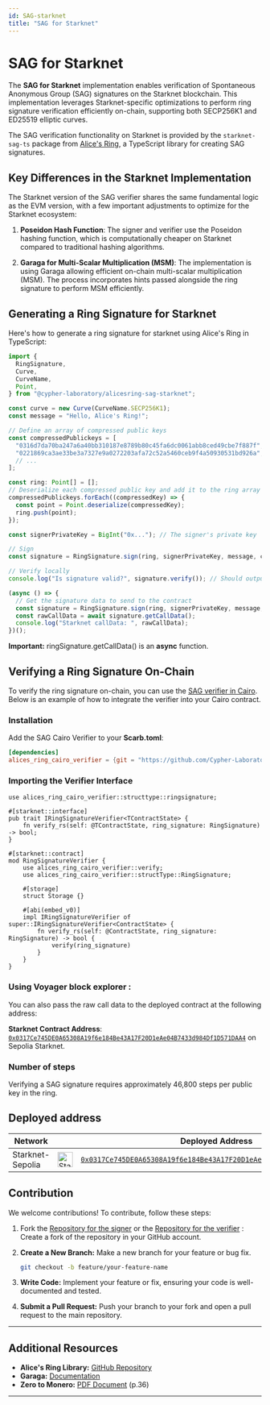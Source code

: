 ```yaml
---
id: SAG-starknet
title: "SAG for Starknet"
---
```


# SAG for Starknet

The **SAG for Starknet** implementation enables verification of Spontaneous Anonymous Group (SAG) signatures on the Starknet blockchain. This implementation leverages Starknet-specific optimizations to perform ring signature verification efficiently on-chain, supporting both SECP256K1 and ED25519 elliptic curves.

The SAG verification functionality on Starknet is provided by the `starknet-sag-ts` package from [Alice's Ring](https://github.com/Cypher-Laboratory/Alice-s-Ring-SAG-TS), a TypeScript library for creating SAG signatures.

## Key Differences in the Starknet Implementation

The Starknet version of the SAG verifier shares the same fundamental logic as the EVM version, with a few important adjustments to optimize for the Starknet ecosystem:

1. **Poseidon Hash Function**: The signer and verifier use the Poseidon hashing function, which is computationally cheaper on Starknet compared to traditional hashing algorithms.

2. **Garaga for Multi-Scalar Multiplication (MSM)**: The implementation is using Garaga allowing efficient on-chain multi-scalar multiplication (MSM). The process incorporates hints passed alongside the ring signature to perform MSM efficiently.

## Generating a Ring Signature for Starknet

Here's how to generate a ring signature for starknet using Alice's Ring in TypeScript:

```typescript
import {
  RingSignature,
  Curve,
  CurveName,
  Point,
} from "@cypher-laboratory/alicesring-sag-starknet";

const curve = new Curve(CurveName.SECP256K1);
const message = "Hello, Alice's Ring!";

// Define an array of compressed public keys
const compressedPublickeys = [
  "0316d7da70ba247a6a40bb310187e8789b80c45fa6dc0061abb8ced49cbe7f887f",
  "0221869ca3ae33be3a7327e9a0272203afa72c52a5460ceb9f4a50930531bd926a",
  // ... 
];

const ring: Point[] = [];
// Deserialize each compressed public key and add it to the ring array
compressedPublickeys.forEach((compressedKey) => {
  const point = Point.deserialize(compressedKey);
  ring.push(point);
});

const signerPrivateKey = BigInt("0x..."); // The signer's private key

// Sign
const signature = RingSignature.sign(ring, signerPrivateKey, message, curve);

// Verify locally
console.log("Is signature valid?", signature.verify()); // Should output: true

(async () => {
  // Get the signature data to send to the contract
  const signature = RingSignature.sign(ring, signerPrivateKey, message, curve);
  const rawCallData = await signature.getCallData();
  console.log("Starknet callData: ", rawCallData);
})();
```

**Important:** ringSignature.getCallData() is an **async** function.

## Verifying a Ring Signature On-Chain

To verify the ring signature on-chain, you can use the [SAG verifier in Cairo](https://github.com/Cypher-Laboratory/Alice-s-Ring-Cairo-verifier).
Below is an example of how to integrate the verifier into your Cairo contract.

### Installation

Add the SAG Cairo Verifier to your **Scarb.toml**:

```toml
[dependencies]
alices_ring_cairo_verifier = {git = "https://github.com/Cypher-Laboratory/Alice-s-Ring-Cairo-verifier.git"}
```

### Importing the Verifier Interface

```cairo
use alices_ring_cairo_verifier::structtype::ringsignature;

#[starknet::interface]
pub trait IRingSignatureVerifier<TContractState> {
    fn verify_rs(self: @TContractState, ring_signature: RingSignature) -> bool;
}

#[starknet::contract]
mod RingSignatureVerifier {
    use alices_ring_cairo_verifier::verify;
    use alices_ring_cairo_verifier::structType::RingSignature;

    #[storage]
    struct Storage {}

    #[abi(embed_v0)]
    impl IRingSignatureVerifier of super::IRingSignatureVerifier<ContractState> {
        fn verify_rs(self: @ContractState, ring_signature: RingSignature) -> bool {
            verify(ring_signature)
        }
    }
}
```

### Using Voyager block explorer :

You can also pass the raw call data to the deployed contract at the following address:

**Starknet Contract Address**: [`0x0317Ce745DE0A65308A19f6e184Be43A17F20D1eAe04B7433d984Df1D571DAA4`](https://sepolia.voyager.online/contract/0x0317Ce745DE0A65308A19f6e184Be43A17F20D1eAe04B7433d984Df1D571DAA4#readContract) on Sepolia Starknet.

### Number of steps

Verifying a SAG signature requires approximately 46,800 steps per public key in the ring.

## Deployed address

| Network          |                                                                                                        | Deployed Address                                                                                                                                                                   |
| ---------------- | ------------------------------------------------------------------------------------------------------ | ---------------------------------------------------------------------------------------------------------------------------------------------------------------------------------- |
| Starknet-Sepolia | <img src="https://cryptologos.cc/logos/starknet-token-strk-logo.png?v=035" alt="Starknet" width="30"/> | [`0x0317Ce745DE0A65308A19f6e184Be43A17F20D1eAe04B7433d984Df1D571DAA4`](https://sepolia.voyager.online/contract/0x0317Ce745DE0A65308A19f6e184Be43A17F20D1eAe04B7433d984Df1D571DAA4) |

## Contribution

We welcome contributions! To contribute, follow these steps:

1. Fork the [Repository for the signer](https://github.com/Cypher-Laboratory/Alice-s-Ring)
   or the [Repository for the verifier](https://github.com/Cypher-Laboratory/Alice-s-Ring-Cairo-verifier) : Create a fork of the repository in your GitHub account.
2. **Create a New Branch:** Make a new branch for your feature or bug fix.

   ```bash
   git checkout -b feature/your-feature-name
   ```

3. **Write Code:** Implement your feature or fix, ensuring your code is well-documented and tested.

4. **Submit a Pull Request:** Push your branch to your fork and open a pull request to the main repository.

---

## Additional Resources

- **Alice's Ring Library:** [GitHub Repository](https://github.com/Cypher-Laboratory/Alice-s-Ring)
- **Garaga:** [Documentation](https://garaga.gitbook.io/garaga)
- **Zero to Monero:** [PDF Document](https://www.getmonero.org/library/Zero-to-Monero-2-0-0.pdf) (p.36)

---
